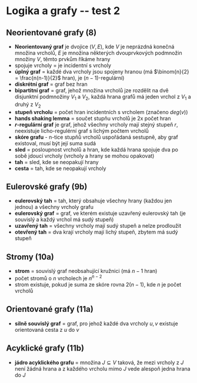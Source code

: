 # Logika a grafy -- test 2

## Neorientované grafy (8)
- **Neorientovaný graf** je dvojice $(V, E)$, kde $V$ je neprázdná konečná množina vrcholů, $E$ je množina některých dvouprvkových podmnožin množiny $V$, těmto prvkům říkáme hrany
- spojuje vrcholy = je incidentní s vrcholy
- **úplný graf** = každé dva vrcholy jsou spojeny hranou (má $\binom{n}{2} = \frac{n(n-1)}{2}$ hran), je $(n-1)$-regulární)
- **diskrétní graf** = graf bez hran
- **bipartitní graf** = graf, jehož množina vrcholů jze rozdělit na dvě disjunktní podmnožiny $V_1$ a $V_2$, každá hrana grafů má jeden vrchol z $V_1$ a druhý z $V_2$
- **stupeň vrcholu** = počet hran incidentních s vrcholem (značeno $deg(v)$)
- **hands shaking lemma** = součet stupňu vrcholů je 2x počet hran
- **$r$-regulární graf** je graf, jehož všechny vrcholy mají stejný stupeň $r$, neexistuje licho-regulérní graf s lichým počtem vrcholů
- **skóre grafu** - n-tice stupňů vrcholů uspořádaná sestupně, aby graf existoval, musí být její suma sudá
- **sled** = posloupnost vrcholů a hran, kde každá hrana spojuje dva po sobě jdoucí vrcholy (vrcholy a hrany se mohou opakovat)
- **tah** = sled, kde se neopakují hrany
- **cesta** = tah, kde se neopakují vrcholy

## Eulerovské grafy (9b)
- **eulerovský tah** = tah, který obsahuje všechny hrany (každou jen jednou) a všechny vrcholy grafu
- **eulerovský graf** = graf, ve kterém existuje uzavřený eulerovský tah (je souvislý a každý vrchol má sudý stupeň)
- **uzavřený tah** = všechny vrcholy mají sudý stupeň a nelze prodloužit
- **otevřený tah** = dva krají vrcholy mají lichý stupeň, zbytem má sudý stupeň

## Stromy (10a)
- **strom** = souvislý graf neobsahující kružnici (má $n-1$ hran)
- počet stromů o $n$ vrcholech je $n^{n-2}$
- strom existuje, pokud je suma ze skóre rovna $2(n-1)$, kde $n$ je počet vrcholů

## Orientované grafy (11a)
- **silně souvislý graf** = graf, pro jehož každé dva vrcholy $u, v$ existuje orientovaná cesta z $u$ do $v$

## Acyklické grafy (11b)
- **jádro acyklického grafu** = množina $J\subseteq V$ taková, že mezi vrcholy z $J$ není žádná hrana a z každého vrcholu mimo $J$ vede alespoň jedna hrana do $J$